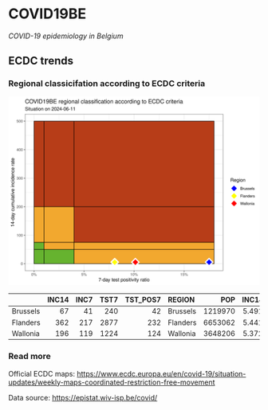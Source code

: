 
# COVID19BE

*COVID-19 epidemiology in Belgium*

## ECDC trends

### Regional classicifation according to ECDC criteria

![](COVID9BE-ecdc-trend.png)

|          | INC14 | INC7 | TST7 | TST\_POS7 | REGION   |     POP | INC14\_RT |       PR7 |        GR |
| :------- | ----: | ---: | ---: | --------: | :------- | ------: | --------: | --------: | --------: |
| Brussels |    67 |   41 |  240 |        42 | Brussels | 1219970 |  5.491938 | 0.1750000 | 0.5769231 |
| Flanders |   362 |  217 | 2877 |       232 | Flanders | 6653062 |  5.441104 | 0.0806396 | 0.4965517 |
| Wallonia |   196 |  119 | 1224 |       124 | Wallonia | 3648206 |  5.372504 | 0.1013072 | 0.5454545 |

### Read more

Official ECDC maps:
<https://www.ecdc.europa.eu/en/covid-19/situation-updates/weekly-maps-coordinated-restriction-free-movement>

Data source: <https://epistat.wiv-isp.be/covid/>
